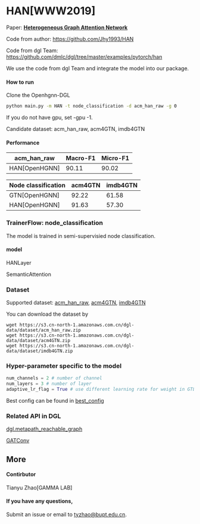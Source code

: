 # HAN[WWW2019]

Paper: [**Heterogeneous Graph Attention Network**](https://dl.acm.org/doi/abs/10.1145/3308558.3313562)

Code from author: https://github.com/Jhy1993/HAN

Code from dgl Team: https://github.com/dmlc/dgl/tree/master/examples/pytorch/han

We use the code from dgl Team and integrate the model into our package. 

#### How to run

Clone the Openhgnn-DGL

```bash
python main.py -m HAN -t node_classification -d acm_han_raw -g 0
```

If you do not have gpu, set -gpu -1.

Candidate dataset: acm_han_raw, acm4GTN, imdb4GTN

#### Performance

| acm_han_raw   | Macro-F1 | Micro-F1 |
| ------------- | -------- | -------- |
| HAN[OpenHGNN] | 90.11    | 90.02    |

| Node classification | acm4GTN | imdb4GTN |
| ------------------- | ------- | -------- |
| GTN[OpenHGNN]       | 92.22   | 61.58    |
| HAN[OpenHGNN]       | 91.63   | 57.30    |

### TrainerFlow: node_classification

The model is  trained in semi-supervisied node classification.

#### model

HANLayer

SemanticAttention

### Dataset

Supported dataset: [acm_han_raw](../../dataset/#ACM), [acm4GTN](../../dataset/#ACM), [imdb4GTN](../../dataset/#IMDB)

You can download the dataset by

```
wget https://s3.cn-north-1.amazonaws.com.cn/dgl-data/dataset/acm_han_raw.zip
wget https://s3.cn-north-1.amazonaws.com.cn/dgl-data/dataset/acm4GTN.zip
wget https://s3.cn-north-1.amazonaws.com.cn/dgl-data/dataset/imdb4GTN.zip
```

### Hyper-parameter specific to the model

```python
num_channels = 2 # number of channel
num_layers = 3 # number of layer
adaptive_lr_flag = True # use different learning rate for weight in GTLayer.
```

Best config can be found in [best_config](../../utils/best_config.py)

### Related API in DGL

[dgl.metapath_reachable_graph](https://docs.dgl.ai/en/latest/generated/dgl.metapath_reachable_graph.html)

[GATConv](https://docs.dgl.ai/en/latest/api/python/nn.pytorch.html#gatconv)

## More

#### Contirbutor

Tianyu Zhao[GAMMA LAB]

#### If you have any questions,

Submit an issue or email to [tyzhao@bupt.edu.cn](mailto:tyzhao@bupt.edu.cn).
